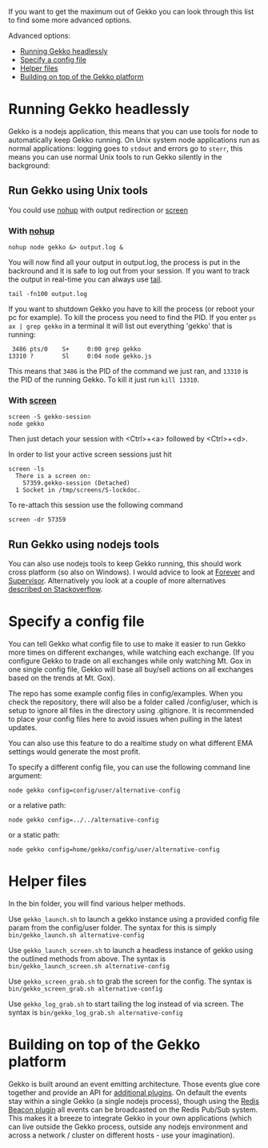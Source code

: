 If you want to get the maximum out of Gekko you can look through this list to find some more advanced options.

Advanced options:

* [Running Gekko headlessly](#running-gekko-headlessly)
* [Specify a config file](#specify-a-config-file)
* [Helper files](#helper-files)
* [Building on top of the Gekko platform](#building-on-top-of-the-gekko-platform)

# Running Gekko headlessly

Gekko is a nodejs application, this means that you can use tools for node to automatically keep Gekko running. On Unix system node applications run as normal applications: logging goes to `stdout` and errors go to `sterr`, this means you can use normal Unix tools to run Gekko silently in the background:

## Run Gekko using Unix tools

You could use [nohup](http://linux.die.net/man/1/nohup) with output redirection or [screen](http://www.gnu.org/software/screen/manual/screen.html)

### With [nohup](http://linux.die.net/man/1/nohup)

    nohup node gekko &> output.log &

You will now find all your output in output.log, the process is put in the backround and it is safe to log out from your session.
If you want to track the output in real-time you can always use [tail](http://unixhelp.ed.ac.uk/CGI/man-cgi?tail).

    tail -fn100 output.log

If you want to shutdown Gekko you have to kill the process (or reboot your pc for example). To kill the process you need to find the PID. If you enter `ps ax | grep gekko` in a terminal it will list out everything 'gekko' that is running:

     3486 pts/0    S+     0:00 grep gekko
    13310 ?        Sl     0:04 node gekko.js

This means that `3486` is the PID of the command we just ran, and `13310` is the PID of the running Gekko. To kill it just run `kill 13310`.

### With [screen](http://www.gnu.org/software/screen/manual/screen.html)

    screen -S gekko-session
    node gekko

Then just detach your session with &lt;Ctrl&gt;+&lt;a&gt; followed by &lt;Ctrl&gt;+&lt;d&gt;.

In order to list your active screen sessions just hit

    screen -ls
      There is a screen on:
        57359.gekko-session (Detached)
      1 Socket in /tmp/screens/S-lockdoc.

To re-attach this session use the following command

    screen -dr 57359


  
## Run Gekko using nodejs tools

You can also use nodejs tools to keep Gekko running, this should work cross platform (so also on Windows). I would advice to look at [Forever](https://github.com/nodejitsu/forever) and [Supervisor](https://github.com/isaacs/node-supervisor). Alternatively you look at a couple of more alternatives [described on Stackoverflow](http://stackoverflow.com/questions/12701259/how-to-make-a-node-js-application-run-permanently).

# Specify a config file

You can tell Gekko what config file to use to make it easier to run Gekko more times on different exchanges, while watching each exchange. (If you configure Gekko to trade on all exchanges while only watching Mt. Gox in one single config file, Gekko will base all buy/sell actions on all exchanges based on the trends at Mt. Gox).

The repo has some example config files in config/examples.  When you check the repository, there will also be a folder called /config/user, which is setup to ignore all files in the directory using .gitignore.  It is recommended to place your config files here to avoid issues when pulling in the latest updates.

You can also use this feature to do a realtime study on what different EMA settings would generate the most profit.

To specify a different config file, you can use the following command line argument:

    node gekko config=config/user/alternative-config

or a relative path:

    node gekko config=../../alternative-config

or a static path:

    node gekko config=home/gekko/config/user/alternative-config

# Helper files

In the bin folder, you will find various helper methods.

Use `gekko_launch.sh` to launch a gekko instance using a provided config file param from the config/user folder.  The syntax for this is simply `bin/gekko_launch.sh alternative-config`

Use `gekko_launch_screen.sh` to launch a headless instance of gekko using the outlined methods from above.    The syntax is `bin/gekko_launch_screen.sh alternative-config`

Use `gekko_screen_grab.sh` to grab the screen for the config.  The syntax is `bin/gekko_screen_grab.sh alternative-config`

Use `gekko_log_grab.sh` to start tailing the log instead of via screen.  The syntax is `bin/gekko_log_grab.sh alternative-config`

# Building on top of the Gekko platform

Gekko is built around an event emitting architecture. Those events glue core together and provide an API for [additional plugins](https://github.com/askmike/gekko/blob/stable/docs/internals/plugins.md). On default the events stay within a single Gekko (a single nodejs process), though using the [Redis Beacon plugin](https://github.com/askmike/gekko/blob/stable/docs/internals/plugins.md#redis-beacon) all events can be broadcasted on the Redis Pub/Sub system. This makes it a breeze to integrate Gekko in your own applications (which can live outside the Gekko process, outside any nodejs environment and across a network / cluster on different hosts - use your imagination).

